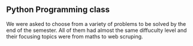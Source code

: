 ## Python Programming class

We were asked to choose from a variety of problems to be solved by the end of the semester.
All of them had almost the same diffuculty level and their focusing topics were from maths to web scruping.
